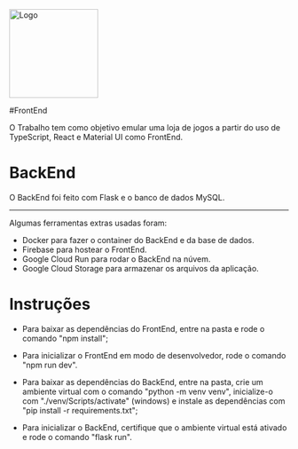 
<img width="160" alt="Logo" src="https://github.com/RafaelBeninca/Loja-de-Jogos/assets/133908919/602d6aa3-cc5c-4a73-9ab6-cc7b034d6795">

#FrontEnd

O Trabalho tem como objetivo emular uma loja de jogos a partir do uso de TypeScript, React e Material UI como FrontEnd.

# BackEnd

O BackEnd foi feito com Flask e o banco de dados MySQL.

---------------------------------------

Algumas ferramentas extras usadas foram:

- Docker para fazer o container do BackEnd e da base de dados.
- Firebase para hostear o FrontEnd.
- Google Cloud Run para rodar o BackEnd na núvem.
- Google Cloud Storage para armazenar os arquivos da aplicação.

# Instruções

- Para baixar as dependências do FrontEnd, entre na pasta e rode o comando "npm install";
- Para inicializar o FrontEnd em modo de desenvolvedor, rode o comando "npm run dev".
  
- Para baixar as dependências do BackEnd, entre na pasta, crie um ambiente virtual com o comando "python -m venv venv",
inicialize-o com "./venv/Scripts/activate" (windows) e instale as dependências com "pip install -r requirements.txt";
- Para inicializar o BackEnd, certifique que o ambiente virtual está ativado e rode o comando "flask run".
